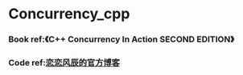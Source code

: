 <!--
 * @Author: Ye Guosheng
 * @Date: 2024-06-05 09:04:57
 * @LastEditTime: 2024-06-24 16:31:05
 * @LastEditors: Ye Guosheng
 * @Description: 
-->
# Concurrency_cpp
### Book ref:《C++ Concurrency In Action SECOND EDITION》
### Code ref:[恋恋风辰的官方博客](https://www.llfc.club/category?catid=225RaiVNI8pFDD5L4m807g7ZwmF)